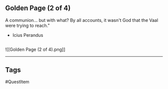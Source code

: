## Golden Page (2 of 4)
A communion... but with what? By all accounts, 
it wasn't God that the Vaal were trying to reach."
- Icius Perandus
## 
![[Golden Page (2 of 4).png]]

---
## Tags
#QuestItem